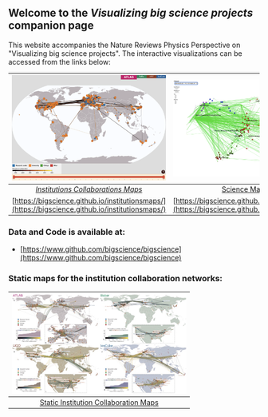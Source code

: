 ## Welcome to the *Visualizing big science projects* companion page

This website accompanies the Nature Reviews Physics Perspective on "Visualizing big science projects". The interactive visualizations can be accessed from the links below:

| [![img](institutionsmaps_thumb.png)](https://bigscience.github.io/institutionsmaps/) | [![img](sciencemaps_thumb.png)](https://bigscience.github.io/sciencemaps/) |
|:--:| :--: |
| [*Institutions Collaborations Maps*](https://bigscience.github.io/institutionsmaps/) | [Science Maps](https://bigscience.github.io/sciencemaps/) |
| [https://bigscience.github.io/institutionsmaps/](https://bigscience.github.io/institutionsmaps/) | [https://bigscience.github.io/sciencemaps/](https://bigscience.github.io/sciencemaps/) |

### Data and Code is available at:
- [https://www.github.com/bigscience/bigscience](https://www.github.com/bigscience/bigscience)


### Static maps for the institution collaboration networks:


| <a href="https://bigscience.github.io/Institution Maps All Projects.pdf"><img src="Institution Maps All Projects_thumb.jpg" width="350"></a> |
| :----------------------------------------: |
|   [Static Institution Collaboration Maps](<https://bigscience.github.io/Institution Maps All Projects.pdf>)    |
